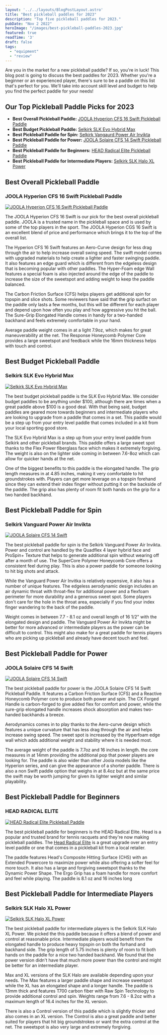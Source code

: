 ```yaml
---
layout: '../../layouts/BlogPostLayout.astro'
title: "Best pickleball paddles for 2023"
description: "Top five pickleball paddles for 2023."
pubDate: "Nov 2 2022"
heroImage: "/images/best-pickleball-paddles-2023.jpg"
featured: true
readTime: '3'
draft: false
tags: 
  - "equipment"
  - "review"
---
```


Are you in the market for a new pickleball paddle? If so, you're in luck! This blog post is going to discuss the best paddles for 2023. Whether you're a beginner or an experienced player, there's sure to be a paddle on this list that's perfect for you. We'll take into account skill level and budget to help you find the perfect paddle for your needs!

## Our Top Pickleball Paddle Picks for 2023

- **Best Overall Pickleball Paddle:** <a target="_blank" href="https://joolausa.com/ben-johns-hyperion-cfs-16-swift-pickleball-paddle/">JOOLA Hyperion CFS 16 Swift Pickleball Paddle</a>
- **Best Budget Pickleball Paddle:** <a target="_blank" href="https://www.amazon.com/Selkirk-Sport-Pickleball-Featuring-Fiberglass/dp/B09K3842HH/ref=sr_1_1_sspa?crid=2T24RXAGF0WG5&keywords=selkirk%2Bpickleball%2Bpaddle&qid=1673219175&sprefix=selk%2Caps%2C153&sr=8-1-spons&smid=A2G9X79W0SH4HA&spLa=ZW5jcnlwdGVkUXVhbGlmaWVyPUEyOUpCWFdPMUU5OUpJJmVuY3J5cHRlZElkPUEwMjc1NzgyMjdWRFQ5ME5CSllLWCZlbmNyeXB0ZWRBZElkPUEwNjgxODkzQTIxQVpFWVdCTjYmd2lkZ2V0TmFtZT1zcF9hdGYmYWN0aW9uPWNsaWNrUmVkaXJlY3QmZG9Ob3RMb2dDbGljaz10cnVl&th=1">Selkirk SLK Evo Hybrid Max</a>
- **Best Pickleball Paddle for Spin:** <a target="_blank" href="https://www.selkirk.com/products/vanguard-air-invikta?variant=39774039375974">Selkirk Vangaurd Power Air Invikta</a>
- **Best Pickleball Paddle for Power:** <a target="_blank" href="https://joolausa.com/solaire-cfs-14-swift-pickleball-paddle/">JOOLA Solaire CFS 14 Swift Pickleball Paddle</a>
- **Best Pickleball Paddle for Beginners:** <a target="_blank" href="https://www.head.com/en_US/radical-elite-226032.html">HEAD Radical Elite Pickleball Paddle</a>
- **Best Pickleball Paddle for Intermediate Players:** <a target="_blank" href="https://www.selkirk.com/products/slk-halo?_pos=1&_sid=23de3ad54&_ss=r&variant=39964829188198">Selkirk SLK Halo XL Power</a>


## Best Overall Pickleball Paddle
### JOOLA Hyperion CFS 16 Swift Pickleball Paddle
[![JOOLA Hyperion CFS 16 Swift Pickleball Paddle](/images/joola-hyperion-cfs-16-swift.jpg)](https://joolausa.com/ben-johns-hyperion-cfs-16-swift-pickleball-paddle/)

The JOOLA Hyperion CFS 16 Swift is our pick for the best overall pickleball paddle. JOOLA is a trusted name in the pickleball space and is used by some of the top players in the sport. The JOOLA Hyperion CGS 16 Swift is an excellent blend of price and performance which brings it to the top of the overall list.

The Hyperion CFS 16 Swift features an Aero-Curve design for less drag through the air to help increase overall swing speed. The swift model comes with upgraded materials to help create a lighter and faster swinging paddle. It also features an edge guard which is different from the edgeless design that is becoming popular with other paddles. The Hyper-Foam edge Wall features a special foam is also injected around the edge of the paddle to increase the size of the sweetspot and adding weight to keep the paddle balanced.

The Carbon Friction Surface (CFS) helps players get additional spin for topspin and slice shots. Some reviewers have said that the grip surfact on the paddle only lasts a few months, but this will be different for each player and depend upon how often you play and how aggressive you hit the ball. The Sure-Grip Elongated Handle comes in handy for a two-handed backhand and feels extremely comfortable in your hand.

Average paddle weight comes in at a light 7.9oz, which makes for great maneuverability at the net. The Response Honeycomb Polymer Core provides a large sweetspot and feedback while the 16mm thickness helps with touch and control. 

## Best Budget Pickleball Paddle
### Selkirk SLK Evo Hybrid Max
[![Selkirk SLK Evo Hybrid Max](/images/selkirk-evo-hybrid-max.jpg)](https://slkpickleball.com/products/slk-evo-hybrid-max)

The best budget pickleball paddle is the SLK Evo Hybrid Max. We consider budget paddles to be anything under $100, although there are times when a great paddle above $100 is a good deal. With that being said, budget paddles are geared more towards beginners and intermediate players who are looking to upgrade from a paddle that comes in a set. This paddle would be a step up from your entry level paddle that comes included in a kit from your local sporting good store.

The SLK Evo Hybrid Max is a step up from your entry level paddle from Selkirk and other pickleball brands. This paddle offers a large sweet spot thanks to the Flex Power fiberglass face which makes it extremely forgiving. The weight is also on the lighter side coming in between 7.6-8oz which can allow for quicker hands at the net. 

One of the biggest benefits to this paddle is the elongated handle. The grip length measures in at 4.85 inches, making it very comfortable to hit groundstrokes with. Players can get more leverage on a topspin forehand since they can extend their index finger without putting it on the backside of the paddle. The grip also has plenty of room fit both hands on the grip for a two handed backhand.

## Best Pickleball Paddle for Spin
### Selkirk Vanguard Power Air Invikta
[![JOOLA Solaire CFS 14 Swift](/images/selkirk-power-air-invikta.jpg)](https://www.selkirk.com/products/vanguard-air-invikta?variant=39774039375974)

The best pickleball paddle for spin is the Selkirk Vanguard Power Air Invikta. Power and control are handled by the Quadflex 4 layer hybrid face and ProSpin+ Texture that helps to generate additional spin without wearing off after a month of use. The SuperCore Polymer Honeycomb Core offers a consistent feel during play. This is also a power paddle for someone looking to hit big shots and attack.

While the Vanguard Power Air Invitka is relatively expensive, it also has a number of unique features. The edgeless aerodynamic design includes an air dynamic throat with throat-flex for additional power and a flexfoam perimeter for more durability and a generous sweet spot. Some players don't care for the hole in the throat area, especially if you find your index finger wandering to the back of the paddle.

Weight comes in between 7.7 - 8.1 oz and overall length of 16 1/2" with the elongated design and paddle. The Vanguard Power Air Invikta might be better for more advanced or intermediate players as the power can be difficult to control. This might also make for a great paddle for  tennis players who are picking up pickleball and already have decent touch and feel. 


## Best Pickleball Paddle for Power
### JOOLA Solaire CFS 14 Swift
[![JOOLA Solaire CFS 14 Swift](/images/joola-solaire-cfs-14-swift.jpg)](https://joolausa.com/solaire-cfs-14-swift-pickleball-paddle/)

The best pickleball paddle for power is the JOOLA Solaire CFS 14 Swift Pickleball Paddle. It features a Carbon Friction Surface (CFS) and a Reactive Honeycomb Polymer core to produce both power and spin. The CX Forged Handle is carbon-forged to give added flex for comfort and power, while the sure-grip elongated handle increases shock absorption and makes two-handed backhands a breeze.

Aerodynamics comes in to play thanks to the Aero-curve design which features a unique curvature that has less drag through the air and helps increase swing speed. The sweet spot is increased by the Hyperfoam edge wall which adds additional weight and stability where it is needed most.

The average weight of the paddle is 7.7oz and 16 inches in length. the core measures in at 14mm providing the additional pop that power players are looking for. The paddle is also wider than other Joola models like the Hyperion series, and can give the appearance of a shorter paddle. There is also a non Swift paddle option that weighs in at 8.4oz but at the same price the swift may be worth jumping for given its lighter weight and similar playability.
## Best Pickleball Paddle for Beginners
### HEAD RADICAL ELITE

[![HEAD Radical Elite Pickleball Paddle](/images/head-radical-elite.jpg)](https://www.head.com/en_US/radical-elite-226032.html)


The best pickleball paddle for beginners is the HEAD Radical Elite. Head is a popular and trusted brand for tennis racquets and they're now making pickleball paddles. The <a href="https://www.head.com/en_US/radical-elite-226032.html" target="_blank">Head Radical Elite</a> is a great upgrade over an entry level paddle or one that comes in a pickleball kit from a local retailer. 

The paddle features Head's Composite Hitting Surface (CHS) with an Extended Powercore to maximize power while also offering a softer feel for more touch. It also has a large and forgiving sweetspot thanks to the Dynamic Power Shape. The Ergo Grip has a foam handle for more comfort and feel while playing. The paddle is 8.1 oz and 16 inches long


## Best Pickleball Paddle for Intermediate Players
### Selkirk SLK Halo XL Power
[![Selkirk SLK Halo XL Power](/images/selkirk-halo-xl-power.jpg)](https://www.selkirk.com/products/slk-halo?variant=39964829188198)

The best pickleball paddle for intermediate players is the Selkirk SLK Halo XL Power. We picked the this paddle because it offers a blend of power and control at reasonable price. Intermediate players would benefit from the elongated handle to produce heavy topspin on both the forhand and backhand side. The grip length of 5.75 inches is plenty of room to fit both hands on the paddle for a nice two handed backhand. We found that the power version didn't have that much more power than the control and might be better for an intermediate player.

Max and XL versions of the SLK Halo are available depending upon your needs. The Max features a larger paddle shape and increase sweetspot while the XL has an elongated shape and a longer handle. The paddle is 13mm thick and features T700 carbon fiber with Raw Spin Technology to provide additional control and spin. Weights range from 7.6 - 8.2oz with a maximum length of 16.4 inches for the XL version. 

There is also a Control version of this paddle which is slightly thicker and also comes in an XL version. The Control is also a great paddle and better suited for players that hit big groundstrokes or want the extra control at the net. The sweetspot is also very large and extremely forgiving.

